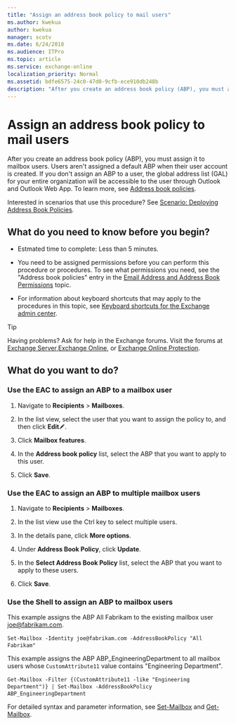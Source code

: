 ```yaml
---
title: "Assign an address book policy to mail users"
ms.author: kwekua
author: kwekua
manager: scotv
ms.date: 6/24/2018
ms.audience: ITPro
ms.topic: article
ms.service: exchange-online
localization_priority: Normal
ms.assetid: bdfe6575-24c0-47d0-9cfb-ece910db248b
description: "After you create an address book policy (ABP), you must assign it to mailbox users. Users aren't assigned a default ABP when their user account is created. If you don't assign an ABP to a user, the global address list (GAL) for your entire organization will be accessible to the user through Outlook and Outlook Web App. To learn more, see Address book policies."
---
```


# Assign an address book policy to mail users

After you create an address book policy (ABP), you must assign it to mailbox users. Users aren't assigned a default ABP when their user account is created. If you don't assign an ABP to a user, the global address list (GAL) for your entire organization will be accessible to the user through Outlook and Outlook Web App. To learn more, see [Address book policies](address-book-policies.md).
  
Interested in scenarios that use this procedure? See [Scenario: Deploying Address Book Policies](http://technet.microsoft.com/library/6ac3c87d-161f-447b-afb2-149ae7e3f1dc.aspx).
  
## What do you need to know before you begin?

- Estmated time to complete: Less than 5 minutes.
    
- You need to be assigned permissions before you can perform this procedure or procedures. To see what permissions you need, see the "Address book policies" entry in the [Email Address and Address Book Permissions](http://technet.microsoft.com/library/1c1de09d-16ef-4424-9bfb-eb7edffbc8c2.aspx) topic. 
    
- For information about keyboard shortcuts that may apply to the procedures in this topic, see [Keyboard shortcuts for the Exchange admin center](../../accessibility/keyboard-shortcuts-in-admin-center.md).
    
> [!TIP]
> Having problems? Ask for help in the Exchange forums. Visit the forums at [Exchange Server](https://go.microsoft.com/fwlink/p/?linkId=60612),[Exchange Online](https://go.microsoft.com/fwlink/p/?linkId=267542), or [Exchange Online Protection](https://go.microsoft.com/fwlink/p/?linkId=285351). 
  
## What do you want to do?

### Use the EAC to assign an ABP to a mailbox user
<a name="UseEMC"> </a>

1. Navigate to **Recipients** \> **Mailboxes**.
    
2. In the list view, select the user that you want to assign the policy to, and then click **Edit**![Edit icon](../../media/ITPro_EAC_EditIcon.gif).
    
3. Click **Mailbox features**.
    
4. In the **Address book policy** list, select the ABP that you want to apply to this user. 
    
5. Click **Save**.
    
### Use the EAC to assign an ABP to multiple mailbox users
<a name="Bulk"> </a>

1. Navigate to **Recipients** \> **Mailboxes**.
    
2. In the list view use the Ctrl key to select multiple users.
    
3. In the details pane, click **More options**.
    
4. Under **Address Book Policy**, click **Update**.
    
5. In the **Select Address Book Policy** list, select the ABP that you want to apply to these users. 
    
6. Click **Save**.
    
### Use the Shell to assign an ABP to mailbox users
<a name="UseShell"> </a>

This example assigns the ABP All Fabrikam to the existing mailbox user joe@fabrikam.com.
  
```
Set-Mailbox -Identity joe@fabrikam.com -AddressBookPolicy "All Fabrikam"
```

This example assigns the ABP ABP_EngineeringDepartment to all mailbox users whose  `CustomAttribute11` value contains "Engineering Department". 
  
```
Get-Mailbox -Filter {(CustomAttribute11 -like "Engineering Department")} | Set-Mailbox -AddressBookPolicy ABP_EngineeringDepartment
```

For detailed syntax and parameter information, see [Set-Mailbox](http://technet.microsoft.com/library/a0d413b9-d949-4df6-ba96-ac0906dedae2.aspx) and [Get-Mailbox](http://technet.microsoft.com/library/8a5a6eb9-4a75-47f9-ae3b-a3ba251cf9a8.aspx).
  

